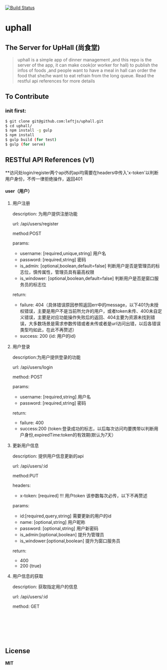 [![Build Status](https://travis-ci.org/leftjs/uphall.svg?branch=master)](https://travis-ci.org/leftjs/uphall)

# uphall

## The Server for UpHall (尚食堂)

> uphall is a simple app of dinner management ,and this repo is the server of the app, it can make cook(or worker for hall) to publish the infos of  foods ,and people want to have a meal in hall can order the food that she/he want to eat refrain from the long queue. Read the restful api references for more details



## To Contribute

### init first:

``` bash
$ git clone git@github.com:leftjs/uphall.git
$ cd uphall/
$ npm install -g gulp
$ npm install 
$ gulp build (for test)
$ gulp (for serve)
```

## RESTful API References (v1)

**访问处login/register两个api外的api均需要在headers中传入'x-token'以判断用户身份，不传一律拒绝操作，返回401

#### user（用户）

1. 用户注册
   
   description: 为用户提供注册功能
   
   url: /api/users/register
   
   method:POST
   
   params: 
   
   * username: [required,unique,string] 用户名
   * password: [required,string] 密码
   * is_admin: [optional,boolean,default=false] 判断用户是否是管理员的标志位，慎传属性，管理员具有最高权限
   * is_windower: [optional,boolean,default=false] 判断用户是否是窗口服务员的标志位
   
   return:
   
   * failure: 404（具体错误原因参照返回err中的message，以下401为未授权错误，主要是用户不是当前所允许的用户，或者token未传、400未自定义错误，主要是对应功能操作失败后的返回、404主要为资源未找到错误，大多数场景是需求参数传错或者未传或者是url访问出错，以后各错误类型均如此，在此不再赘述）
   * success: 200 {id: 用户的id}
   
2. 用户登录
   
   description:为用户提供登录的功能
   
   url: /api/users/login
   
   method: POST
   
   params:
   
   * username: [required,string] 用户名
   * password: [required,string] 密码
   
   return:
   
   * failure: 400
   * success:200 {token:登录成功的标志，以后每次访问均要携带以判断用户身份,expiredTime:token的有效期(默认为7天）
   
3. 更新用户信息
   
   description: 提供用户信息更新的api
   
   url: /api/users/:id
   
   method:PUT
   
   headers:
   
   * x-token: [required] !!! 用户token  该参数每次必传，以下不再赘述
   
   params:
   
   * id:[required,query,string] 需要更新的用户的id
   * name: [optional,string] 用户昵称
   * password: [optional,string] 用户新密码
   * is_admin:[optional,boolean] 提升为管理员
   * is_windower:[optional,boolean] 提升为窗口服务员
   
   return:
   
   * 400
   * 200 {true}
   
4. 用户信息的获取
   
   description: 获取指定用户的信息
   
   url: /api/users/:id
   
   method: GET 
   
   ​
   
   ​
   
   ​





## License

**MIT**